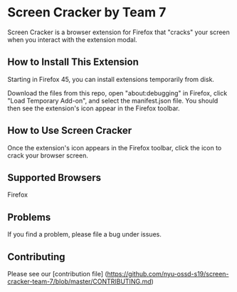 # Screen Cracker by Team 7

Screen Cracker is a browser extension for Firefox that "cracks" your screen when you interact with the extension modal.

## How to Install This Extension
Starting in Firefox 45, you can install extensions temporarily from disk.

Download the files from this repo, open "about:debugging" in Firefox, click "Load Temporary Add-on", and select the manifest.json file. You should then see the extension's icon appear in the Firefox toolbar.

## How to Use Screen Cracker
Once the extension's icon appears in the Firefox toolbar, click the icon to crack your browser screen.

## Supported Browsers
Firefox

## Problems
If you find a problem, please file a bug under issues.

## Contributing
Please see our [contribution file] (https://github.com/nyu-ossd-s19/screen-cracker-team-7/blob/master/CONTRIBUTING.md)
